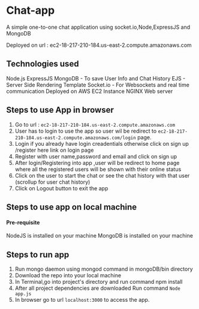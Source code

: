 # Chat-app
 A simple one-to-one chat application using socket.io,Node,ExpressJS and MongoDB
 
 Deployed on url : ec2-18-217-210-184.us-east-2.compute.amazonaws.com 
 
## Technologies used
Node.js
ExpressJS
MongoDB - To save User Info and Chat History
EJS - Server Side Rendering Template
Socket.io - For Websockets and real time communication
Deployed on AWS EC2 Instance
NGINX Web server 


## Steps to use App in browser
1. Go to url : `ec2-18-217-210-184.us-east-2.compute.amazonaws.com`
2. User has to login to use the app so user wil be redirect to `ec2-18-217-210-184.us-east-2.compute.amazonaws.com/login` page.
3. Login if you already have login creadentials otherwise click on sign up /register here link on login page
4. Register with user name,password and email and click on sign up
5. After login/Registering into app ,user will be redirect to home page where all the registered users  will be shown with their online    status
6. Click on the user to start the chat or see the chat history with that user (scrollup for user chat history)
7. Click on Logout button to exit the app



## Steps to use app on local machine

#### Pre-requisite

NodeJS is installed on your machine
MongoDB is installed on your machine

## Steps to run app 
1. Run mongo daemon using mongod command in mongoDB/bin directory
2. Download the repo into your local machine
3. In Terminal,go into project's directory and run command npm install
4. After all project dependencies are downloaded Run command `Node app.js`
5. In browser go to url `localhost:3000` to access the app.


